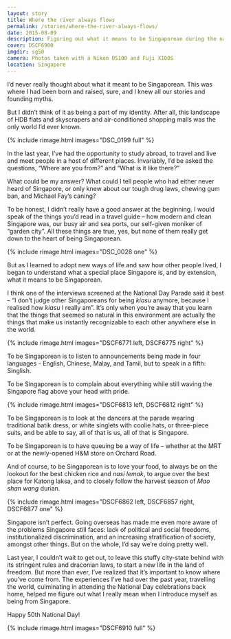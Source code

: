 ```yaml
---
layout: story
title: Where the river always flows
permalink: /stories/where-the-river-always-flows/
date: 2015-08-09
description: Figuring out what it means to be Singaporean during the nation's golden jubilee.
cover: DSCF6900
imgdir: sg50
camera: Photos taken with a Nikon D5100 and Fuji X100S
location: Singapore
---
```


I’d never really thought about what it meant to be Singaporean. This was where I had been born and raised, sure, and I knew all our stories and founding myths.

But I didn’t think of it as being a part of my identity. After all, this landscape of HDB flats and skyscrapers and air-conditioned shopping malls was the only world I’d ever known.

{% include rimage.html images="DSC_0199 full" %}

In the last year, I’ve had the opportunity to study abroad, to travel and live and meet people in a host of different places. Invariably, I’d be asked the questions, “Where are you from?” and “What is it like there?”

What could be my answer? What could I tell people who had either never heard of Singapore, or only knew about our tough drug laws, chewing gum ban, and Michael Fay’s caning?

To be honest, I didn’t really have a good answer at the beginning. I would speak of the things you’d read in a travel guide – how modern and clean Singapore was, our busy air and sea ports, our self-given moniker of “garden city”. All these things are true, yes, but none of them really get down to the heart of being Singaporean.

{% include rimage.html images="DSC_0028 one" %}

But as I learned to adopt new ways of life and saw how other people lived, I began to understand what a special place Singapore is, and by extension, what it means to be Singaporean.

I think one of the interviews screened at the National Day Parade said it best – “I don’t judge other Singaporeans for being _kiasu_ anymore, because I realised how _kiasu_ I really am”. It’s only when you’re away that you learn that the things that seemed so natural in this environment are actually the things that make us instantly recognizable to each other anywhere else in the world.

{% include rimage.html images="DSCF6771 left, DSCF6775 right" %}

To be Singaporean is to listen to announcements being made in four languages - English, Chinese, Malay, and Tamil, but to speak in a fifth: Singlish.

To be Singaporean is to complain about everything while still waving the Singapore flag above your head with pride.

{% include rimage.html images="DSCF6813 left, DSCF6812 right" %}

To be Singaporean is to look at the dancers at the parade wearing traditional batik dress, or white singlets with coolie hats, or three-piece suits, and be able to say, all of that is us, all of that is Singapore.

To be Singaporean is to have queuing be a way of life – whether at the MRT or at the newly-opened H&M store on Orchard Road.

And of course, to be Singaporean is to love your food, to always be on the lookout for the best chicken rice and _nasi lemak_, to argue over the best place for Katong laksa, and to closely follow the harvest season of _Mao shan wang_ durian.

{% include rimage.html images="DSCF6862 left, DSCF6857 right, DSCF6877 one" %}

Singapore isn’t perfect. Going overseas has made me even more aware of the problems Singapore still faces: lack of political and social freedoms, institutionalized discrimination, and an increasing stratification of society, amongst other things. But on the whole, I’d say we’re doing pretty well.

Last year, I couldn’t wait to get out, to leave this stuffy city-state behind with its stringent rules and draconian laws, to start a new life in the land of freedom. But more than ever, I’ve realized that it’s important to know where you’ve come from. The experiences I’ve had over the past year, travelling the world, culminating in attending the National Day celebrations back home, helped me figure out what I really mean when I introduce myself as being from Singapore.

Happy 50th National Day!

{% include rimage.html images="DSCF6910 full" %}

